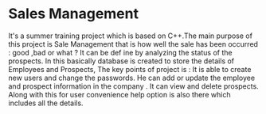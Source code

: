 # Sales Management
It's a summer training project which is based on C++.The main purpose of this project is Sale Management that is how well the sale has been occurred :
good ,bad or what ? It can be def ine by analyzing the status of the prospects. In this basically database is created to store the details of Employees and
Prospects,
The key points of project is :
It is able to create new users and change the passwords.
He can add or update the employee and prospect information in the company .
It can view and delete prospects.
Along with this for user convenience help option is also there which includes all the details.
